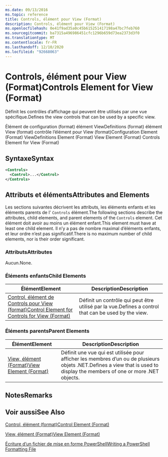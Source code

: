 ```yaml
---
ms.date: 09/13/2016
ms.topic: reference
title: Controls, élément pour View (Format)
description: Controls, élément pour View (Format)
ms.openlocfilehash: 0e41f9ad35a0c45b615251417198a47bc7feb760
ms.sourcegitcommit: ba7315a496986451cfc1296b659d73ea2373d3f0
ms.translationtype: MT
ms.contentlocale: fr-FR
ms.lasthandoff: 12/10/2020
ms.locfileid: "92668063"
---
```

# <a name="controls-element-for-view-format"></a><span data-ttu-id="575d3-103">Controls, élément pour View (Format)</span><span class="sxs-lookup"><span data-stu-id="575d3-103">Controls Element for View (Format)</span></span>

<span data-ttu-id="575d3-104">Définit les contrôles d’affichage qui peuvent être utilisés par une vue spécifique.</span><span class="sxs-lookup"><span data-stu-id="575d3-104">Defines the view controls that can be used by a specific view.</span></span>

<span data-ttu-id="575d3-105">Élément de configuration (format) élément ViewDefinitions (format) élément View (format) contrôle l’élément pour View (format)</span><span class="sxs-lookup"><span data-stu-id="575d3-105">Configuration Element (Format) ViewDefinitions Element (Format) View Element (Format) Controls Element for View (Format)</span></span>

## <a name="syntax"></a><span data-ttu-id="575d3-106">Syntaxe</span><span class="sxs-lookup"><span data-stu-id="575d3-106">Syntax</span></span>

```xml
<Controls>
  <Control>...</Control>
</Controls>
```

## <a name="attributes-and-elements"></a><span data-ttu-id="575d3-107">Attributs et éléments</span><span class="sxs-lookup"><span data-stu-id="575d3-107">Attributes and Elements</span></span>

<span data-ttu-id="575d3-108">Les sections suivantes décrivent les attributs, les éléments enfants et les éléments parents de l' `Controls` élément.</span><span class="sxs-lookup"><span data-stu-id="575d3-108">The following sections describe the attributes, child elements, and parent elements of the `Controls` element.</span></span> <span data-ttu-id="575d3-109">Cet élément doit avoir au moins un élément enfant.</span><span class="sxs-lookup"><span data-stu-id="575d3-109">This element must have at least one child element.</span></span> <span data-ttu-id="575d3-110">Il n’y a pas de nombre maximal d’éléments enfants, et leur ordre n’est pas significatif.</span><span class="sxs-lookup"><span data-stu-id="575d3-110">There is no maximum number of child elements, nor is their order significant.</span></span>

### <a name="attributes"></a><span data-ttu-id="575d3-111">Attributs</span><span class="sxs-lookup"><span data-stu-id="575d3-111">Attributes</span></span>

<span data-ttu-id="575d3-112">Aucun.</span><span class="sxs-lookup"><span data-stu-id="575d3-112">None.</span></span>

### <a name="child-elements"></a><span data-ttu-id="575d3-113">Éléments enfants</span><span class="sxs-lookup"><span data-stu-id="575d3-113">Child Elements</span></span>

|<span data-ttu-id="575d3-114">Élément</span><span class="sxs-lookup"><span data-stu-id="575d3-114">Element</span></span>|<span data-ttu-id="575d3-115">Description</span><span class="sxs-lookup"><span data-stu-id="575d3-115">Description</span></span>|
|-------------|-----------------|
|[<span data-ttu-id="575d3-116">Control, élément de Controls pour View (format)</span><span class="sxs-lookup"><span data-stu-id="575d3-116">Control Element for Controls for View (Format)</span></span>](./control-element-for-controls-for-view-format.md)|<span data-ttu-id="575d3-117">Définit un contrôle qui peut être utilisé par la vue.</span><span class="sxs-lookup"><span data-stu-id="575d3-117">Defines a control that can be used by the view.</span></span>|

### <a name="parent-elements"></a><span data-ttu-id="575d3-118">Éléments parents</span><span class="sxs-lookup"><span data-stu-id="575d3-118">Parent Elements</span></span>

|<span data-ttu-id="575d3-119">Élément</span><span class="sxs-lookup"><span data-stu-id="575d3-119">Element</span></span>|<span data-ttu-id="575d3-120">Description</span><span class="sxs-lookup"><span data-stu-id="575d3-120">Description</span></span>|
|-------------|-----------------|
|[<span data-ttu-id="575d3-121">View, élément (Format)</span><span class="sxs-lookup"><span data-stu-id="575d3-121">View Element (Format)</span></span>](./view-element-format.md)|<span data-ttu-id="575d3-122">Définit une vue qui est utilisée pour afficher les membres d’un ou de plusieurs objets .NET.</span><span class="sxs-lookup"><span data-stu-id="575d3-122">Defines a view that is used to display the members of one or more .NET objects.</span></span>|

## <a name="remarks"></a><span data-ttu-id="575d3-123">Notes</span><span class="sxs-lookup"><span data-stu-id="575d3-123">Remarks</span></span>

## <a name="see-also"></a><span data-ttu-id="575d3-124">Voir aussi</span><span class="sxs-lookup"><span data-stu-id="575d3-124">See Also</span></span>

[<span data-ttu-id="575d3-125">Control, élément (format)</span><span class="sxs-lookup"><span data-stu-id="575d3-125">Control Element (Format)</span></span>](./control-element-for-controls-for-view-format.md)

[<span data-ttu-id="575d3-126">View, élément (Format)</span><span class="sxs-lookup"><span data-stu-id="575d3-126">View Element (Format)</span></span>](./view-element-format.md)

[<span data-ttu-id="575d3-127">Écriture d’un fichier de mise en forme PowerShell</span><span class="sxs-lookup"><span data-stu-id="575d3-127">Writing a PowerShell Formatting File</span></span>](./writing-a-powershell-formatting-file.md)
